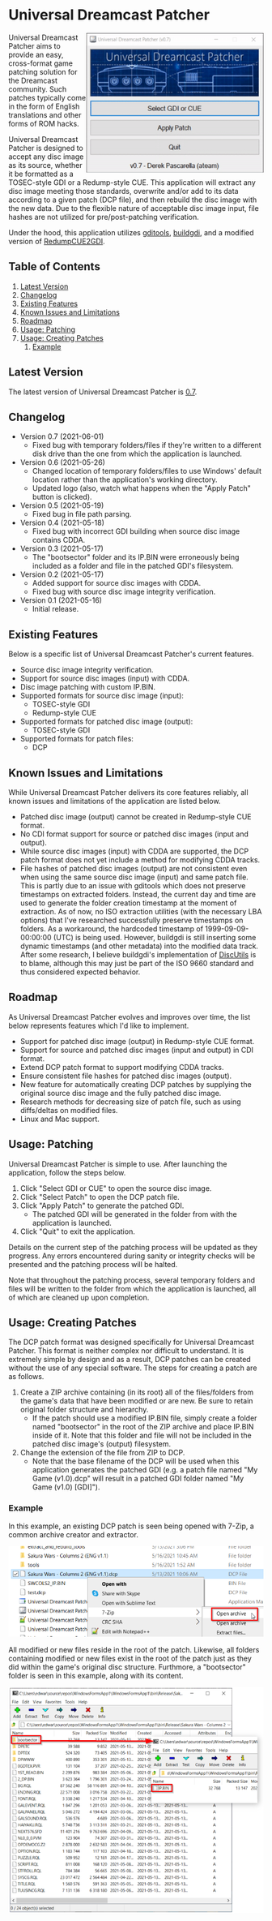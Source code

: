 # Universal Dreamcast Patcher
<img align="right" width="350" src="https://github.com/DerekPascarella/UniversalDreamcastPatcher/blob/main/screenshots/screenshot.gif?raw=true">Universal Dreamcast Patcher aims to provide an easy, cross-format game patching solution for the Dreamcast community. Such patches typically come in the form of English translations and other forms of ROM hacks.

Universal Dreamcast Patcher is designed to accept any disc image as its source, whether it be formatted as a TOSEC-style GDI or a Redump-style CUE. This application will extract any disc image meeting those standards, overwrite and/or add to its data according to a given patch (DCP file), and then rebuild the disc image with the new data. Due to the flexible nature of acceptable disc image input, file hashes are not utilized for pre/post-patching verification.

Under the hood, this application utilizes [gditools](https://sourceforge.net/projects/dcisotools/), [buildgdi](https://projects.sappharad.com/tools/gdibuilder.html), and a modified version of [RedumpCUE2GDI](https://github.com/AwfulBear/RedumpCUE2GDI).

## Table of Contents
1. [Latest Version](https://github.com/DerekPascarella/UniversalDreamcastPatcher#latest-version)
1. [Changelog](https://github.com/DerekPascarella/UniversalDreamcastPatcher#changelog)
1. [Existing Features](https://github.com/DerekPascarella/UniversalDreamcastPatcher#existing-features)
1. [Known Issues and Limitations](https://github.com/DerekPascarella/UniversalDreamcastPatcher#known-issues-and-limitations)
1. [Roadmap](https://github.com/DerekPascarella/UniversalDreamcastPatcher#roadmap)
1. [Usage: Patching](https://github.com/DerekPascarella/UniversalDreamcastPatcher#usage-patching)
1. [Usage: Creating Patches](https://github.com/DerekPascarella/UniversalDreamcastPatcher#usage-creating-patches)
   1. [Example](https://github.com/DerekPascarella/UniversalDreamcastPatcher#example)

## Latest Version
The latest version of Universal Dreamcast Patcher is [0.7](https://github.com/DerekPascarella/UniversalDreamcastPatcher/releases/download/0.7/Universal.Dreamcast.Patcher.v0.7.zip).

## Changelog
* Version 0.7 (2021-06-01)
  * Fixed bug with temporary folders/files if they're written to a different disk drive than the one from which the application is launched.
* Version 0.6 (2021-05-26)
  * Changed location of temporary folders/files to use Windows' default location rather than the application's working directory.
  * Updated logo (also, watch what happens when the "Apply Patch" button is clicked).
* Version 0.5 (2021-05-19)
  * Fixed bug in file path parsing.
* Version 0.4 (2021-05-18)
  * Fixed bug with incorrect GDI building when source disc image contains CDDA.
* Version 0.3 (2021-05-17)
  * The "bootsector" folder and its IP.BIN were erroneously being included as a folder and file in the patched GDI's filesystem.
* Version 0.2 (2021-05-17)
  * Added support for source disc images with CDDA.
  * Fixed bug with source disc image integrity verification.
* Version 0.1 (2021-05-16)
  * Initial release.

## Existing Features
Below is a specific list of Universal Dreamcast Patcher's current features.

* Source disc image integrity verification.
* Support for source disc images (input) with CDDA.
* Disc image patching with custom IP.BIN.
* Supported formats for source disc image (input):
  * TOSEC-style GDI
  * Redump-style CUE
* Supported formats for patched disc image (output):
  * TOSEC-style GDI
* Supported formats for patch files:
  * DCP

## Known Issues and Limitations
While Universal Dreamcast Patcher delivers its core features reliably, all known issues and limitations of the application are listed below.

* Patched disc image (output) cannot be created in Redump-style CUE format.
* No CDI format support for source or patched disc images (input and output).
* While source disc images (input) with CDDA are supported, the DCP patch format does not yet include a method for modifying CDDA tracks.
* File hashes of patched disc images (output) are not consistent even when using the same source disc image (input) and same patch file.  This is partly due to an issue with gditools which does not preserve timestamps on extracted folders. Instead, the current day and time are used to generate the folder creation timestamp at the moment of extraction. As of now, no ISO extraction utilities (with the necessary LBA options) that I've researched successfully preserve timestamps on folders.  As a workaround, the hardcoded timestamp of 1999-09-09-00:00:00 (UTC) is being used.  However, buildgdi is still inserting some dynamic timestamps (and other metadata) into the modified data track.  After some research, I believe buildgdi's implementation of [DiscUtils](https://github.com/Sappharad/GDIbuilder/tree/master/GDIbuilder/DiscUtils) is to blame, although this may just be part of the ISO 9660 standard and thus considered expected behavior.

## Roadmap
As Universal Dreamcast Patcher evolves and improves over time, the list below represents features which I'd like to implement.

* Support for patched disc image (output) in Redump-style CUE format.
* Support for source and patched disc images (input and output) in CDI format.
* Extend DCP patch format to support modifying CDDA tracks.
* Ensure consistent file hashes for patched disc images (output).
* New feature for automatically creating DCP patches by supplying the original source disc image and the fully patched disc image.
* Research methods for decreasing size of patch file, such as using diffs/deltas on modified files.
* Linux and Mac support.

## Usage: Patching
Universal Dreamcast Patcher is simple to use.  After launching the application, follow the steps below.

1. Click "Select GDI or CUE" to open the source disc image.
2. Click "Select Patch" to open the DCP patch file.
3. Click "Apply Patch" to generate the patched GDI.
   * The patched GDI will be generated in the folder from with the application is launched.
4. Click "Quit" to exit the application.

Details on the current step of the patching process will be updated as they progress.  Any errors encountered during sanity or integrity checks will be presented and the patching process will be halted.

Note that throughout the patching process, several temporary folders and files will be written to the folder from which the application is launched, all of which are cleaned up upon completion.

## Usage: Creating Patches
The DCP patch format was designed specifically for Universal Dreamcast Patcher.  This format is neither complex nor difficult to understand.  It is extremely simple by design and as a result, DCP patches can be created without the use of any special software.  The steps for creating a patch are as follows.

1. Create a ZIP archive containing (in its root) all of the files/folders from the game's data that have been modified or are new.  Be sure to retain original folder structure and hierarchy.
   * If the patch should use a modified IP.BIN file, simply create a folder named "bootsector" in the root of the ZIP archive and place IP.BIN inside of it.  Note that this folder and file will not be included in the patched disc image's (output) filesystem.
2. Change the extension of the file from ZIP to DCP.
   * Note that the base filename of the DCP will be used when this application generates the patched GDI (e.g. a patch file named "My Game (v1.0).dcp" will result in a patched GDI folder named "My Game (v1.0) [GDI]").

### Example
In this example, an existing DCP patch is seen being opened with 7-Zip, a common archive creator and extractor.

<p align="center">
<img src="https://github.com/DerekPascarella/UniversalDreamcastPatcher/blob/main/screenshots/example_1.png?raw=true">
</p>

All modified or new files reside in the root of the patch.  Likewise, all folders containing modified or new files exist in the root of the patch just as they did within the game's original disc structure.  Furthmore, a "bootsector" folder is seen in this example, along with its content.

<p align="center">
<img src="https://github.com/DerekPascarella/UniversalDreamcastPatcher/blob/main/screenshots/example_2.png?raw=true">
</p>
